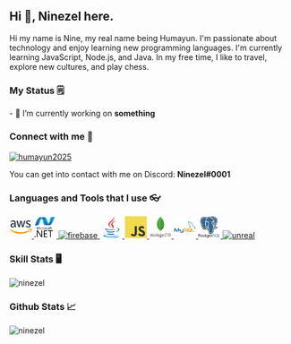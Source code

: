 <h2 align="left">Hi 👋, Ninezel here.</h2>
<p align="left">Hi my name is Nine, my real name being Humayun. I'm passionate about technology and enjoy learning new programming languages. I'm currently learning JavaScript, Node.js, and Java. In my free time, I like to travel, explore new cultures, and play chess.</p>

<h3 align="left">My Status 🗒️</h3>
- 🔭 I’m currently working on <b>something</b>

<h3 align="left">Connect with me 🔗</h3>
<p align="left">
<a href="https://twitter.com/humayun2025" target="blank"><img align="center" src="https://raw.githubusercontent.com/rahuldkjain/github-profile-readme-generator/master/src/images/icons/Social/twitter.svg" alt="humayun2025" height="30" width="40" /></a>
</p><p>You can get into contact with me on Discord: <b>Ninezel#0001</b></p>

<h3 align="left">Languages and Tools that I use 👓</h3>
<p align="left"> <a href="https://aws.amazon.com" target="_blank" rel="noreferrer"> <img src="https://raw.githubusercontent.com/devicons/devicon/master/icons/amazonwebservices/amazonwebservices-original-wordmark.svg" alt="aws" width="40" height="40"/> </a> <a href="https://dotnet.microsoft.com/" target="_blank" rel="noreferrer"> <img src="https://raw.githubusercontent.com/devicons/devicon/master/icons/dot-net/dot-net-original-wordmark.svg" alt="dotnet" width="40" height="40"/> </a> <a href="https://firebase.google.com/" target="_blank" rel="noreferrer"> <img src="https://www.vectorlogo.zone/logos/firebase/firebase-icon.svg" alt="firebase" width="40" height="40"/> </a> <a href="https://www.java.com" target="_blank" rel="noreferrer"> <img src="https://raw.githubusercontent.com/devicons/devicon/master/icons/java/java-original.svg" alt="java" width="40" height="40"/> </a> <a href="https://developer.mozilla.org/en-US/docs/Web/JavaScript" target="_blank" rel="noreferrer"> <img src="https://raw.githubusercontent.com/devicons/devicon/master/icons/javascript/javascript-original.svg" alt="javascript" width="40" height="40"/> </a> <a href="https://www.mongodb.com/" target="_blank" rel="noreferrer"> <img src="https://raw.githubusercontent.com/devicons/devicon/master/icons/mongodb/mongodb-original-wordmark.svg" alt="mongodb" width="40" height="40"/> </a> <a href="https://www.mysql.com/" target="_blank" rel="noreferrer"> <img src="https://raw.githubusercontent.com/devicons/devicon/master/icons/mysql/mysql-original-wordmark.svg" alt="mysql" width="40" height="40"/> </a> <a href="https://www.postgresql.org" target="_blank" rel="noreferrer"> <img src="https://raw.githubusercontent.com/devicons/devicon/master/icons/postgresql/postgresql-original-wordmark.svg" alt="postgresql" width="40" height="40"/> </a> <a href="https://unrealengine.com/" target="_blank" rel="noreferrer"> <img src="https://raw.githubusercontent.com/kenangundogan/fontisto/036b7eca71aab1bef8e6a0518f7329f13ed62f6b/icons/svg/brand/unreal-engine.svg" alt="unreal" width="40" height="40"/> </a> </p>

<h3 align="left">Skill Stats 🖥️</h3>
<p><img align="center" src="https://github-readme-stats.vercel.app/api/top-langs?username=ninezel&show_icons=true&locale=en&layout=compact" alt="ninezel" /></p>
<h3 align="left">Github Stats 📈</h3>
<p><img align="center" src="https://github-readme-streak-stats.herokuapp.com/?user=ninezel&" alt="ninezel" /></p>
